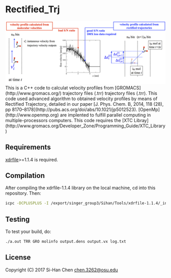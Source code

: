 # Rectified_Trj

<img src ="https://github.com/chen3262/Rectified_Trj/blob/master/pic.png" width="600">
This is a C++ code to calculat velocity profiles from [GROMACS](http://www.gromacs.org/) trajectory files (.trr) trajectory files (.trr). This code used advanced algorithm to obtained velocity profiles by means of Rectified Trajectory, detailed in our paper [J. Phys. Chem. B, 2014, 118 (28), pp 8170–8178](http://pubs.acs.org/doi/abs/10.1021/jp5012523). [OpenMp](http://www.openmp.org) are implented to fulfill parallel computing in multiple-processors computers. This code requires the [XTC Libray](http://www.gromacs.org/Developer_Zone/Programming_Guide/XTC_Library)

## Requirements
[xdrfile](http://www.gromacs.org/Developer_Zone/Programming_Guide/XTC_Library)>=1.1.4 is required.

## Compilation

After compiling the xdrfile-1.1.4 library on the local machine, cd into this repository. Then:

```bash
icpc -DCPLUSPLUS -I /export/singer_group3/Sihan/Tools/xdrfile-1.1.4/_install/include/xdrfile -L /export/singer_group3/Sihan/Tools/xdrfile-1.1.4/_install/lib test.cpp -lxdrfile
```

## Testing

To test your build, do:

```bash
./a.out TRR GRO molinfo output.dens output.vx log.txt
```

## License

Copyright (C) 2017 Si-Han Chen chen.3262@osu.edu
